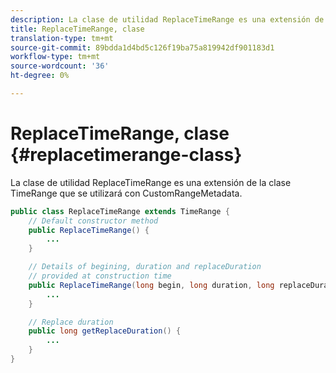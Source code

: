 ```yaml
---
description: La clase de utilidad ReplaceTimeRange es una extensión de la clase TimeRange que se utilizará con CustomRangeMetadata.
title: ReplaceTimeRange, clase
translation-type: tm+mt
source-git-commit: 89bdda1d4bd5c126f19ba75a819942df901183d1
workflow-type: tm+mt
source-wordcount: '36'
ht-degree: 0%

---
```



# ReplaceTimeRange, clase {#replacetimerange-class}

La clase de utilidad ReplaceTimeRange es una extensión de la clase TimeRange que se utilizará con CustomRangeMetadata.

```java
public class ReplaceTimeRange extends TimeRange {
    // Default constructor method
    public ReplaceTimeRange() { 
        ... 
    }

    // Details of begining, duration and replaceDuration 
    // provided at construction time 
    public ReplaceTimeRange(long begin, long duration, long replaceDuration) { 
        ... 
    }

    // Replace duration
    public long getReplaceDuration() { 
        ... 
    }
}
```

